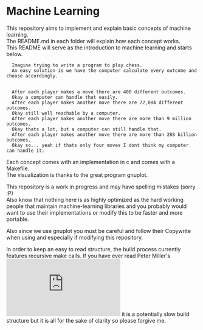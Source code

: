 # Machine Learning

This repository aims to implement and explain basic concepts of machine learning.  
The README.md in each folder will explain how each concept works.  
This README will serve as the introduction to machine learning and starts below.

      Imagine trying to write a program to play chess.  
      An easy solution is we have the computer calculate every outcome and choose accordingly.  
      
      
      After each player makes a move there are 400 different outcomes.  
      Okay a computer can handle that easily.  
      After each player makes another move there are 72,084 different outcomes.  
      Okay still well reachable by a computer.  
      After each player makes another move there are more than 9 million outcomes.  
      Okay thats a lot, but a computer can still handle that.  
      After each player makes another move there are more than 288 billion outcomes.  
      Okay so... yeah if thats only four moves I dont think my computer can handle it.  


Each concept comes with an implementation in c and comes with a Makefile.  
The visualization is thanks to the great program gnuplot.  

This repository is a work in progress and may have spelling mistakes (sorry :P)  
Also know that nothing here is as highly optimized as the hard working people
  that maintain machine-learning libraries and you probably would want to use
  their implementations or modify this to be faster and more portable.

Also since we use gnuplot you must be careful and follow their Copywrite when using and
especially if modifying this repository.

In order to keep an easy to read structure, the build process currently features recursive make calls. If you have ever read Peter Miller's ![paper](http://aegis.sourceforge.net/auug97.pdf) it is a potentially slow build structure but it is all for the sake of clarity so please forgive me.
